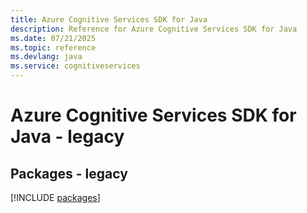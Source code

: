 ```yaml
---
title: Azure Cognitive Services SDK for Java
description: Reference for Azure Cognitive Services SDK for Java
ms.date: 07/21/2025
ms.topic: reference
ms.devlang: java
ms.service: cognitiveservices
---
```

# Azure Cognitive Services SDK for Java - legacy
## Packages - legacy
[!INCLUDE [packages](cognitive-services-index.md)]